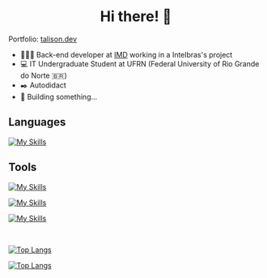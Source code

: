 <h1 align="center">
Hi there! 👋
</h1>

Portfolio: [talison.dev](https://talison.dev/)

- 🧑🏻‍💻 Back-end developer at [IMD](https://portal.imd.ufrn.br) working in a Intelbras's project
- 💻 IT Undergraduate Student at UFRN (Federal University of Rio Grande do Norte 🇧🇷)
- ✒️ Autodidact
- 🚀 Building something...

## Languages
[![My Skills](https://skillicons.dev/icons?i=ts,js,py,rust,c,cpp,lua)]()

## Tools
[![My Skills](https://skillicons.dev/icons?i=linux,git,gitlab,neovim,ansible)]()

[![My Skills](https://skillicons.dev/icons?i=nodejs,nest,django,docker,redis,postgres,mongo,firebase,heroku)]()

[![My Skills](https://skillicons.dev/icons?i=react,vue,nuxt,next,sass,jest)]()

<br />

[![Top Langs](https://github-readme-stats.vercel.app/api/top-langs/?username=talis-fb&hide=vue&langs_count=10&layout=compact&exclude_repo=MaquinaRefrigeranteFPGA,dotfiles&show_icons=true&theme=github_dark)](https://github.com/talis-fb/github-readme-stats)

[![Top Langs](https://github-readme-stats.vercel.app/api?username=talis-fb&show_icons=true&theme=github_dark)](https://github.com/talis-fb/github-readme-stats)


